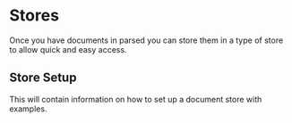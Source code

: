 # Stores

Once you have documents in parsed you can store them in a type of store to allow quick and easy access.

## Store Setup

This will contain information on how to set up a document store with examples.